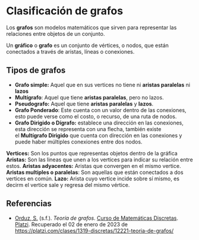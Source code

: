 
# Clasificación de grafos

Los **grafos** son modelos matemáticos que sirven para representar las relaciones entre objetos de un conjunto.

Un **gráfico** o **grafo** es un conjunto de vértices, o nodos, que están conectados a través de aristas, líneas o conexiones.

## Tipos de grafos

- **Grafo simple:** Aquel que en sus vertices no tiene ni **aristas paralelas** ni **lazos**
- **Multígrafo**: Aquel que tiene **aristas paralelas**, pero no lazos.
- **Pseudografo:** Aquel que tiene **aristas paralelas** y **lazos**.
- **Grafo Ponderado**: Este cuenta con un valor dentro de las conexiones, esto puede verse como el costo, o recurso, de una ruta de nodos.
- **Grafo Dirigido o Dígrafo:** establece una dirección en las conexiones, esta dirección se representa con una flecha, también existe el **Multígrafo Dirigido** que cuenta con dirección en las conexiones y puede haber múltiples conexiones entre dos nodos.

**Vertices:** Son los puntos que representas objetos dentro de la gráfica
**Aristas:** Son las lineas que unen a los vertices para indicar su relación entre estos.
**Aristas adyacentes:** Aristas que convergen en el mismo vertice.
**Aristas multiples o paralelas**: Son aquellas que están conectados a dos vertices en común.
**Lazo:** Arista cuyo vertice incide sobre sí mismo, es decirm el vertice sale y regresa del mismo vértice.

<div style="page-break-after: always;"></div>

## Referencias

- [Orduz, S.](https://platzi.com/profesores/sergio-orduz-240/) (s.f.). _Teoría de grafos_. [Curso de Matemáticas Discretas](https://platzi.com/cursos/discretas/). [Platzi](https://platzi.com/). Recuperado el 02 de enero de 2023 de https://platzi.com/clases/1319-discretas/12221-teoria-de-grafos/
